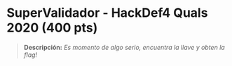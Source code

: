 # SuperValidador - HackDef4 Quals 2020 (400 pts)

> **Descripción:** 
*Es momento de algo serio, encuentra la llave y obten la flag!* 
